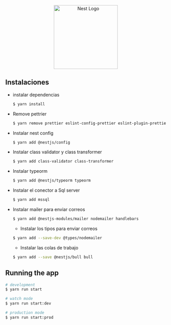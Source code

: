 <p align="center">
  <a href="http://nestjs.com/" target="blank"><img src="https://nestjs.com/img/logo-small.svg" width="200" alt="Nest Logo" /></a>
</p>


## Instalaciones

* instalar dependencias
  ```bash
  $ yarn install
  ```

* Remove pettrier
  ```bash
  $ yarn remove prettier eslint-config-prettier eslint-plugin-prettier
  ```

* Instalar nest config
  ```bash
  $ yarn add @nestjs/config
  ```

* Instalar class validator y class transformer
  ```bash
  $ yarn add class-validator class-transformer
  ```

* Instalar typeorm
  ```bash
  $ yarn add @nestjs/typeorm typeorm
  ```

* Instalar el conector a Sql server
  ```bash
  $ yarn add mssql
  ```
* Instalar mailer para enviar correos
  ```bash
  $ yarn add @nestjs-modules/mailer nodemailer handlebars
  ```

  * Instalar los tipos para enviar correos
  ```bash
  $ yarn add --save-dev @types/nodemailer
  ```
  * Instalar las colas de trabajo
  ```bash
  $ yarn add --save @nestjs/bull bull
  ```
  




## Running the app

```bash
# development
$ yarn run start

# watch mode
$ yarn run start:dev

# production mode
$ yarn run start:prod
```



